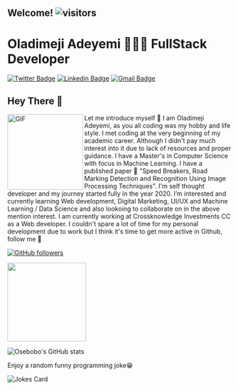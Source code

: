 
## Welcome!   ![visitors](https://visitor-badge.glitch.me/badge?page_id=Osebobo.visitor-badge)

# Oladimeji Adeyemi 👨🏻‍💻 FullStack Developer

[![Twitter Badge](https://img.shields.io/badge/-ola__osebobo-1ca0f1?style=flat-square&labelColor=1ca0f1&logo=twitter&logoColor=white&link=https://twitter.com/ola_osebobo)](https://twitter.com/ola_osebobo) 
[![Linkedin Badge](https://img.shields.io/badge/-oladimeji_Adeyemi-blue?style=flat-square&logo=Linkedin&logoColor=white&link=https://www.linkedin.com/in/oladimejiadeyemi/)](https://www.linkedin.com/in/oladimejiadeyemi/) 
[![Gmail Badge](https://img.shields.io/badge/-oladimejiadeyemi@gmail.com-c14438?style=flat-square&logo=Gmail&logoColor=white&link=mailto:oladimejiadeyemi@gmail.com)](mailto:oladimejiadeyemi@gmail.com)


## Hey There 👋

<img align="left" width="170" height="170" alt="GIF" src="https://media.giphy.com/media/llarwdtFqG63IlqUR1/source.gif" />

Let me introduce myself :slightly_smiling_face: I am Oladimeji Adeyemi, as you all coding was my hobby and life style. I met coding at the very beginning of my academic career. Although I didn't pay much interest into it due to lack of resources and proper guidance. I have a Master's in Computer Science with focus in Machine Learning. I have a published paper :slightly_smiling_face: "Speed Breakers, Road Marking Detection and Recognition Using Image Processing Techniques". 
I'm self thought developer and my journey started fully in the year 2020.  I’m interested and currently learning Web development, Digital Marketing, UI/UX and Machine Learning / Data Science and also lookoing to collaborate on in the above mention interest. I am currently working at Crossknowledge Investments CC as a Web developer. I couldn't spare a lot of time for my personal development due to work but I think it's time to get more active in Github, follow me :metal: 

[![GitHub followers](https://img.shields.io/github/followers/AsynctaskCoffee?label=Follow&style=social)](https://github.com/osebobo/?tab=follow)

<img height="177em" src="https://github-readme-stats.vercel.app/api/top-langs/?username=osebobo&title_color=ffffff&theme=vue-dark&show_icons=true&count_private=true&hide_border=true&layout=compact&langs" />

![Osebobo's GitHub stats](https://github-readme-stats.vercel.app/api?username=osebobo&show_icons=true&theme=radical)

Enjoy a random funny programming joke😁

![Jokes Card](https://readme-jokes.vercel.app/api)



